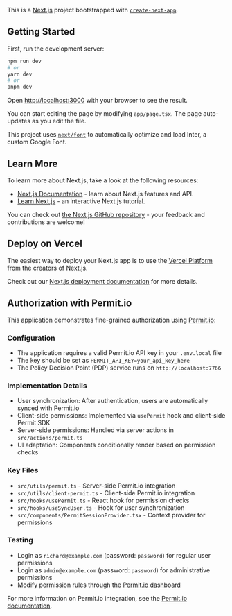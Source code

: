This is a [Next.js](https://nextjs.org/) project bootstrapped with [`create-next-app`](https://github.com/vercel/next.js/tree/canary/packages/create-next-app).

## Getting Started

First, run the development server:

```bash
npm run dev
# or
yarn dev
# or
pnpm dev
```

Open [http://localhost:3000](http://localhost:3000) with your browser to see the result.

You can start editing the page by modifying `app/page.tsx`. The page auto-updates as you edit the file.

This project uses [`next/font`](https://nextjs.org/docs/basic-features/font-optimization) to automatically optimize and load Inter, a custom Google Font.

## Learn More

To learn more about Next.js, take a look at the following resources:

- [Next.js Documentation](https://nextjs.org/docs) - learn about Next.js features and API.
- [Learn Next.js](https://nextjs.org/learn) - an interactive Next.js tutorial.

You can check out [the Next.js GitHub repository](https://github.com/vercel/next.js/) - your feedback and contributions are welcome!

## Deploy on Vercel

The easiest way to deploy your Next.js app is to use the [Vercel Platform](https://vercel.com/new?utm_medium=default-template&filter=next.js&utm_source=create-next-app&utm_campaign=create-next-app-readme) from the creators of Next.js.

Check out our [Next.js deployment documentation](https://nextjs.org/docs/deployment) for more details.

## Authorization with Permit.io

This application demonstrates fine-grained authorization using [Permit.io](https://permit.io):

### Configuration
- The application requires a valid Permit.io API key in your `.env.local` file
- The key should be set as `PERMIT_API_KEY=your_api_key_here`
- The Policy Decision Point (PDP) service runs on `http://localhost:7766`

### Implementation Details
- User synchronization: After authentication, users are automatically synced with Permit.io
- Client-side permissions: Implemented via `usePermit` hook and client-side Permit SDK
- Server-side permissions: Handled via server actions in `src/actions/permit.ts`
- UI adaptation: Components conditionally render based on permission checks

### Key Files
- `src/utils/permit.ts` - Server-side Permit.io integration
- `src/utils/client-permit.ts` - Client-side Permit.io integration
- `src/hooks/usePermit.ts` - React hook for permission checks
- `src/hooks/useSyncUser.ts` - Hook for user synchronization
- `src/components/PermitSessionProvider.tsx` - Context provider for permissions

### Testing
- Login as `richard@example.com` (password: `password`) for regular user permissions
- Login as `admin@example.com` (password: `password`) for administrative permissions
- Modify permission rules through the [Permit.io dashboard](https://app.permit.io)

For more information on Permit.io integration, see the [Permit.io documentation](https://docs.permit.io/).
